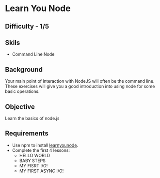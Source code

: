 Learn You Node
==========

Difficulty - 1/5
---------

Skils
-------
- Command Line Node

Background
----------
Your main point of interaction with NodeJS will often be the command line.  These exercises will give you a good introduction into using node for some basic operations.

Objective
--------
Learn the basics of node.js

Requirements
--------

- Use npm to install <a href="https://github.com/workshopper/learnyounode">learnyounode</a>.
- Complete the first 4 lessons:
    - HELLO WORLD
    - BABY STEPS
    - MY FISRT I/O!
    - MY FIRST ASYNC I/O!